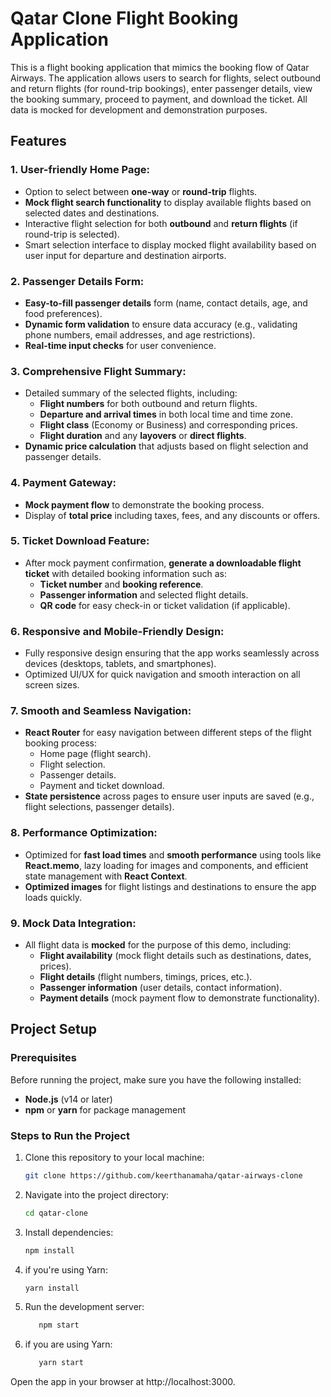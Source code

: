 # Qatar Clone Flight Booking Application

This is a flight booking application that mimics the booking flow of Qatar Airways. The application allows users to search for flights, select outbound and return flights (for round-trip bookings), enter passenger details, view the booking summary, proceed to payment, and download the ticket. All data is mocked for development and demonstration purposes.

## Features

### **1. User-friendly Home Page:**
- Option to select between **one-way** or **round-trip** flights.
- **Mock flight search functionality** to display available flights based on selected dates and destinations.
- Interactive flight selection for both **outbound** and **return flights** (if round-trip is selected).
- Smart selection interface to display mocked flight availability based on user input for departure and destination airports.

### **2. Passenger Details Form:**
- **Easy-to-fill passenger details** form (name, contact details, age, and food preferences).
- **Dynamic form validation** to ensure data accuracy (e.g., validating phone numbers, email addresses, and age restrictions).
- **Real-time input checks** for user convenience.

### **3. Comprehensive Flight Summary:**
- Detailed summary of the selected flights, including:
  - **Flight numbers** for both outbound and return flights.
  - **Departure and arrival times** in both local time and time zone.
  - **Flight class** (Economy or Business) and corresponding prices.
  - **Flight duration** and any **layovers** or **direct flights**.
- **Dynamic price calculation** that adjusts based on flight selection and passenger details.
  
### **4. Payment Gateway:**
- **Mock payment flow** to demonstrate the booking process.
- Display of **total price** including taxes, fees, and any discounts or offers.
  
### **5. Ticket Download Feature:**
- After mock payment confirmation, **generate a downloadable flight ticket** with detailed booking information such as:
  - **Ticket number** and **booking reference**.
  - **Passenger information** and selected flight details.
  - **QR code** for easy check-in or ticket validation (if applicable).
  
### **6. Responsive and Mobile-Friendly Design:**
- Fully responsive design ensuring that the app works seamlessly across devices (desktops, tablets, and smartphones).
- Optimized UI/UX for quick navigation and smooth interaction on all screen sizes.
  
### **7. Smooth and Seamless Navigation:**
- **React Router** for easy navigation between different steps of the flight booking process:
  - Home page (flight search).
  - Flight selection.
  - Passenger details.
  - Payment and ticket download.
- **State persistence** across pages to ensure user inputs are saved (e.g., flight selections, passenger details).
  
### **8. Performance Optimization:**
- Optimized for **fast load times** and **smooth performance** using tools like **React.memo**, lazy loading for images and components, and efficient state management with **React Context**.
- **Optimized images** for flight listings and destinations to ensure the app loads quickly.

### **9. Mock Data Integration:**
- All flight data is **mocked** for the purpose of this demo, including:
  - **Flight availability** (mock flight details such as destinations, dates, prices).
  - **Flight details** (flight numbers, timings, prices, etc.).
  - **Passenger information** (user details, contact information).
  - **Payment details** (mock payment flow to demonstrate functionality).
  
## Project Setup

### Prerequisites

Before running the project, make sure you have the following installed:

- **Node.js** (v14 or later)
- **npm** or **yarn** for package management

### Steps to Run the Project

1. Clone this repository to your local machine:
   ```bash
   git clone https://github.com/keerthanamaha/qatar-airways-clone
2. Navigate into the project directory:
   ```bash
   cd qatar-clone
3. Install dependencies:
   ```bash
   npm install
4. if you're using Yarn:
   ```bash
   yarn install
6. Run the development server:
   ```bash
      npm start
7. if you are using  Yarn:
   ```bash
      yarn start
Open the app in your browser at http://localhost:3000.
